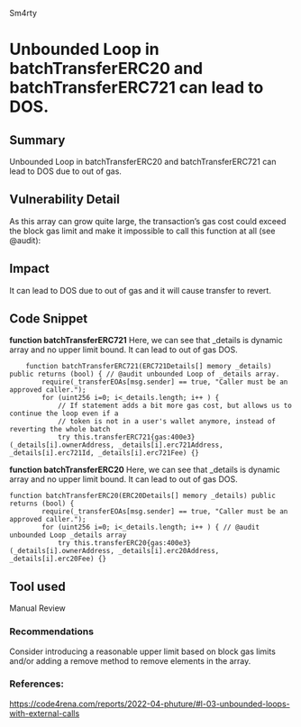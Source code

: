 Sm4rty
# Unbounded Loop in  batchTransferERC20 and batchTransferERC721 can lead to DOS.

## Summary
Unbounded Loop in  batchTransferERC20 and batchTransferERC721 can lead to DOS due to out of gas.

## Vulnerability Detail
As this array can grow quite large, the transaction’s gas cost could exceed the block gas limit and make it impossible to call this function at all (see @audit):

## Impact
It can lead to DOS due to out of gas and it will cause transfer to revert.

## Code Snippet
**function batchTransferERC721**
Here, we can see that _details is dynamic array and no upper limit bound. It can lead to out of gas DOS.
```solidity
    function batchTransferERC721(ERC721Details[] memory _details) public returns (bool) { // @audit unbounded Loop of _details array.
        require(_transferEOAs[msg.sender] == true, "Caller must be an approved caller.");
        for (uint256 i=0; i<_details.length; i++ ) {
            // If statement adds a bit more gas cost, but allows us to continue the loop even if a
            // token is not in a user's wallet anymore, instead of reverting the whole batch
            try this.transferERC721{gas:400e3}(_details[i].ownerAddress, _details[i].erc721Address, _details[i].erc721Id, _details[i].erc721Fee) {}
```
**function batchTransferERC20**
Here, we can see that _details is dynamic array and no upper limit bound. It can lead to out of gas DOS.
```solidity
function batchTransferERC20(ERC20Details[] memory _details) public returns (bool) {
        require(_transferEOAs[msg.sender] == true, "Caller must be an approved caller.");
        for (uint256 i=0; i<_details.length; i++ ) { // @audit unbounded Loop _details array
            try this.transferERC20{gas:400e3}(_details[i].ownerAddress, _details[i].erc20Address, _details[i].erc20Fee) {}
```


## Tool used

Manual Review
### Recommendations
Consider introducing a reasonable upper limit based on block gas limits and/or adding a remove method to remove elements in the array.

### References:
https://code4rena.com/reports/2022-04-phuture/#l-03-unbounded-loops-with-external-calls
